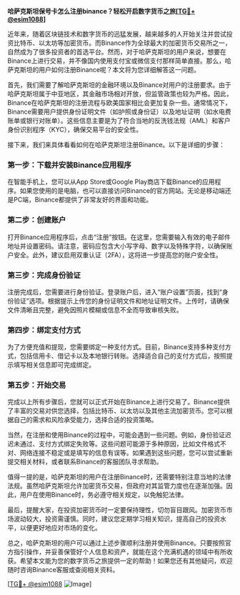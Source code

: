 **哈萨克斯坦保号卡怎么注册binance？轻松开启数字货币之旅[[TG💪+ @esim1088](https://t.me/s/esim1088)]**

近年来，随着区块链技术和数字货币的迅猛发展，越来越多的人开始关注并尝试投资比特币、以太坊等加密货币。而Binance作为全球最大的加密货币交易所之一，自然成为了很多投资者的首选平台。然而，对于哈萨克斯坦的用户来说，想要在Binance上进行交易，并不像国内使用支付宝或微信支付那样简单直接。那么，哈萨克斯坦的用户如何注册Binance呢？本文将为您详细解答这一问题。

首先，我们需要了解哈萨克斯坦的金融环境以及Binance对用户的注册要求。由于哈萨克斯坦属于中亚地区，其金融市场相对开放，但监管政策也较为严格。因此，Binance在哈萨克斯坦的注册流程与欧美国家相比会更加复杂一些。通常情况下，Binance需要用户提供身份证明文件（如护照或身份证）以及地址证明（如水电费账单或银行对账单）。这些信息主要是为了符合当地的反洗钱法规（AML）和客户身份识别程序（KYC），确保交易平台的安全性。

接下来，我们来具体看看如何在哈萨克斯坦注册Binance。以下是详细的步骤：

### 第一步：下载并安装Binance应用程序

在智能手机上，您可以从App Store或Google Play商店下载Binance的应用程序。如果您使用的是电脑，也可以直接访问Binance的官方网站。无论是移动端还是PC端，Binance都提供了非常友好的界面和功能。

### 第二步：创建账户

打开Binance应用程序后，点击“注册”按钮。在这里，您需要输入有效的电子邮件地址并设置密码。请注意，密码应包含大小写字母、数字以及特殊字符，以确保账户安全。此外，建议启用双重认证（2FA），这将进一步提高您的账户安全性。

### 第三步：完成身份验证

注册完成后，您需要进行身份验证。登录账户后，进入“账户设置”页面，找到“身份验证”选项。根据提示上传您的身份证明文件和地址证明文件。上传时，请确保文件清晰且完整，避免因照片模糊或信息不全而导致审核失败。

### 第四步：绑定支付方式

为了方便充值和提现，您需要绑定一种支付方式。目前，Binance支持多种支付方式，包括信用卡、借记卡以及本地银行转账。选择适合自己的支付方式后，按照提示填写相关信息即可完成绑定。

### 第五步：开始交易

完成以上所有步骤后，您就可以正式开始在Binance上进行交易了。Binance提供了丰富的交易对供您选择，包括比特币、以太坊以及其他主流加密货币。您可以根据自己的需求和风险承受能力，选择合适的投资策略。

当然，在注册和使用Binance的过程中，可能会遇到一些问题。例如，身份验证迟迟未通过、支付方式绑定失败等。这些问题可能源于多种原因，比如文件格式不对、网络连接不稳定或是填写的信息有误等。如果遇到这些问题，您可以尝试重新提交相关材料，或者联系Binance的客服团队寻求帮助。

值得一提的是，哈萨克斯坦的用户在注册Binance时，还需要特别注意当地的法律法规。虽然哈萨克斯坦允许加密货币交易，但政府对其监管力度也在逐渐加强。因此，用户在使用Binance时，务必遵守相关规定，以免触犯法律。

最后，提醒大家，在投资加密货币时一定要保持理性，切勿盲目跟风。加密货币市场波动较大，投资需谨慎。同时，建议您定期学习相关知识，提高自己的投资水平，以便更好地应对市场的变化。

总之，哈萨克斯坦的用户可以通过上述步骤顺利注册并使用Binance。只要按照官方指引操作，并妥善保管好个人信息和资产，就能在这个充满机遇的领域中有所收获。希望本文能为您的数字货币之旅提供一定的帮助！如果您还有其他疑问，欢迎随时咨询Binance客服或查阅相关资料。

[[TG💪+ @esim1088](https://t.me/s/esim1088) ![Image](https://i.postimg.cc/4NQfJmqS/Snipaste-2025-05-13-00-14-12.png)]